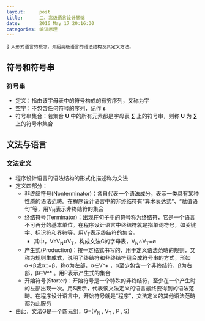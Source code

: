 ```yaml
---
layout:     post
title:      二、高级语言设计基础
date:       2016 May 17 20:16:30
categories: 编译原理
---
```


    引入形式语言的概念，介绍高级语言的语法结构及其定义方法。

## 符号和符号串

### 符号串

- 定义：指由该字母表中的符号构成的有穷序列，又称为字
- 空字：不包含任何符号的序列，记作 **ε**
- 符号串集合：若集合 **U** 中的所有元素都是字母表 **∑** 上的符号串，则称 **U** 为 **∑** 上的符号串集合

## 文法与语言

### 文法定义

- 程序设计语言的语法结构的形式化描述称为文法
- 定义四部分：
    - 非终结符号(Nonterminator)：各自代表一个语法成分，表示一类具有某种性质的语法范畴。在程序设计语言中的非终结符有“算术表达式”、“赋值语句”等，用V<sub>N</sub>表示非终结符的集合
    - 终结符号(Terminator)：出现在句子中的符号称为终结符，它是一个语言不可再分的基本单位。在程序设计语言中终结符就是指单词符号，如关键字、标识符和界符等，用V<sub>T</sub>表示终结符的集合。
        - 其中，V=V<sub>N</sub>∪V<sub>T</sub>，构成文法G的字母表，V<sub>N</sub>∩V<sub>T</sub>=∅
    - 产生式(Production)：按一定格式书写的、用于定义语法范畴的规则，又称为规则生成式，说明了终结符和非终结符组合成符号串的方式，形如α→β或α::=β，称α为左部，α∈V^+ ，α至少包含一个非终结符，β为右部，β∈V^* 。用P表示产生式的集合
    - 开始符号(Starter)：开始符号是一个特殊的非终结符，至少在一个产生时的左部出现一次。用S表示，代表该文法定义的语言最终要得到的语法范畴。在程序设计语言中，开始符号就是“程序”，文法定义的其他语法范畴都为此服务
- 由此，文法G是一个四元组，G=(V<sub>N</sub> , V<sub>T</sub> , P , S)